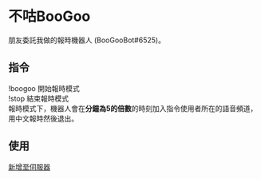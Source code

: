 # 不咕BooGoo
朋友委託我做的報時機器人 (BooGooBot#6525)。
## 指令
!boogoo 開始報時模式\
!stop 結束報時模式\
報時模式下，機器人會在**分鐘為5的倍數**的時刻加入指令使用者所在的語音頻道，用中文報時然後退出。
## 使用
[新增至伺服器](https://discord.com/api/oauth2/authorize?client_id=1075803077476626552&permissions=274881091584&scope=bot)

